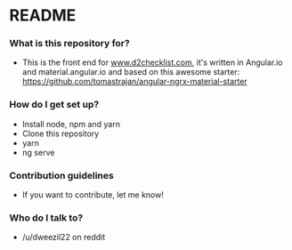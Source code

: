 # README #

### What is this repository for? ###

* This is the front end for www.d2checklist.com, it's written in Angular.io and material.angular.io and based on this awesome starter: https://github.com/tomastrajan/angular-ngrx-material-starter

### How do I get set up? ###

* Install node, npm and yarn
* Clone this repository
* yarn
* ng serve

### Contribution guidelines ###

* If you want to contribute, let me know!

### Who do I talk to? ###

* /u/dweezil22 on reddit